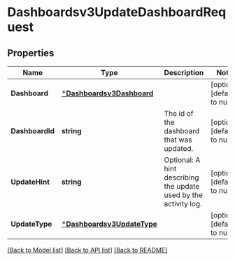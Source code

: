 # Dashboardsv3UpdateDashboardRequest

## Properties
Name | Type | Description | Notes
------------ | ------------- | ------------- | -------------
**Dashboard** | [***Dashboardsv3Dashboard**](dashboardsv3Dashboard.md) |  | [optional] [default to null]
**DashboardId** | **string** | The id of the dashboard that was updated. | [optional] [default to null]
**UpdateHint** | **string** | Optional: A hint describing the update used by the activity log. | [optional] [default to null]
**UpdateType** | [***Dashboardsv3UpdateType**](dashboardsv3UpdateType.md) |  | [optional] [default to null]

[[Back to Model list]](../README.md#documentation-for-models) [[Back to API list]](../README.md#documentation-for-api-endpoints) [[Back to README]](../README.md)

